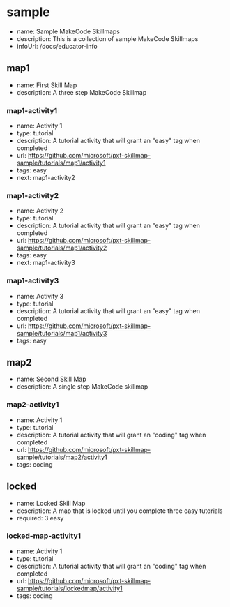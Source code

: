 # sample
* name: Sample MakeCode Skillmaps
* description: This is a collection of sample MakeCode Skillmaps
* infoUrl: /docs/educator-info


## map1
* name: First Skill Map
* description: A three step MakeCode Skillmap

### map1-activity1

* name: Activity 1
* type: tutorial
* description: A tutorial activity that will grant an "easy" tag when completed
* url: https://github.com/microsoft/pxt-skillmap-sample/tutorials/map1/activity1
* tags: easy
* next: map1-activity2

### map1-activity2

* name: Activity 2
* type: tutorial
* description: A tutorial activity that will grant an "easy" tag when completed
* url: https://github.com/microsoft/pxt-skillmap-sample/tutorials/map1/activity2
* tags: easy
* next: map1-activity3

### map1-activity3

* name: Activity 3
* type: tutorial
* description: A tutorial activity that will grant an "easy" tag when completed
* url: https://github.com/microsoft/pxt-skillmap-sample/tutorials/map1/activity3
* tags: easy


## map2
* name: Second Skill Map
* description: A single step MakeCode skillmap

### map2-activity1

* name: Activity 1
* type: tutorial
* description: A tutorial activity that will grant an "coding" tag when completed
* url: https://github.com/microsoft/pxt-skillmap-sample/tutorials/map2/activity1
* tags: coding

## locked
* name: Locked Skill Map
* description: A map that is locked until you complete three easy tutorials
* required: 3 easy

### locked-map-activity1

* name: Activity 1
* type: tutorial
* description: A tutorial activity that will grant an "coding" tag when completed
* url: https://github.com/microsoft/pxt-skillmap-sample/tutorials/lockedmap/activity1
* tags: coding